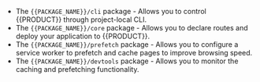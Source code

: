 - The `{{PACKAGE_NAME}}/cli` package - Allows you to control {{PRODUCT}} through project-local CLI.
- The `{{PACKAGE_NAME}}/core` package - Allows you to declare routes and deploy your application to {{PRODUCT}}.
- The `{{PACKAGE_NAME}}/prefetch` package - Allows you to configure a service worker to prefetch and cache pages to improve browsing speed.
- The `{{PACKAGE_NAME}}/devtools` package - Allows you to monitor the caching and prefetching functionality.

